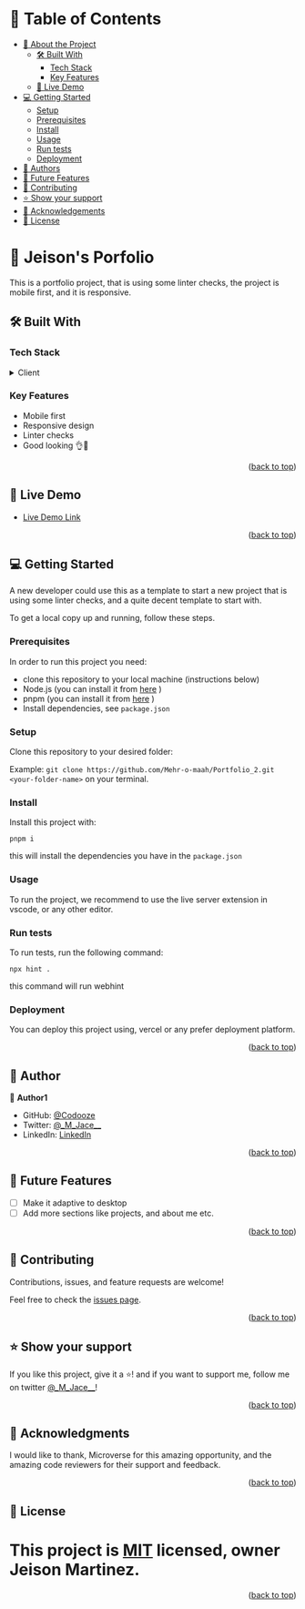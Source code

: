 <a name="readme-top"></a>

<div align="center">
 
  <br/>

</div>
 
# 📗 Table of Contents

- [📖 About the Project](#about-project)
  - [🛠 Built With](#built-with)
    - [Tech Stack](#tech-stack)
    - [Key Features](#key-features)
  - [🚀 Live Demo](#live-demo)
- [💻 Getting Started](#getting-started)
  - [Setup](#setup)
  - [Prerequisites](#prerequisites)
  - [Install](#install)
  - [Usage](#usage)
  - [Run tests](#run-tests)
  - [Deployment](#deployment)
- [👥 Authors](#authors)
- [🔭 Future Features](#future-features)
- [🤝 Contributing](#contributing)
- [⭐️ Show your support](#support)
- [🙏 Acknowledgements](#acknowledgements)
- [📝 License](#license)

# 📖 Jeison's Porfolio <a name="about-project"></a>

This is a portfolio project, that is using some linter checks, the project is mobile first, and it is responsive.

## 🛠 Built With <a name="built-with"></a>

### Tech Stack <a name="tech-stack"></a>

<details>
  <summary>Client</summary>
  <ul>
    <li><a href="https://reactjs.org/">Plain html & css</a></li>
  </ul>
</details>

### Key Features <a name="key-features"></a>

- Mobile first
- Responsive design
- Linter checks
- Good looking 👌🌟

<p align="right">(<a href="#readme-top">back to top</a>)</p>

## 🚀 Live Demo <a name="live-demo"></a>

- [Live Demo Link](https://codooze.github.io/Portfolio_2.github.io/)

<p align="right">(<a href="#readme-top">back to top</a>)</p>

## 💻 Getting Started <a name="getting-started"></a>

A new developer could use this as a template to start a new project that is using some linter checks, and a quite decent template to start with.

To get a local copy up and running, follow these steps.

### Prerequisites

In order to run this project you need:

- clone this repository to your local machine (instructions below)
- Node.js (you can install it from [here](https://nodejs.org/en/download/) )
- pnpm (you can install it from [here](https://pnpm.io/installation) )
- Install dependencies, see `package.json`

### Setup

Clone this repository to your desired folder:

Example: `git clone https://github.com/Mehr-o-maah/Portfolio_2.git <your-folder-name>` on your terminal.

### Install

Install this project with:

`pnpm i`

this will install the dependencies you have in the `package.json`

### Usage

To run the project, we recommend to use the live server extension in vscode, or any other editor.

### Run tests

To run tests, run the following command:

`npx hint .`

this command will run webhint

### Deployment

You can deploy this project using, vercel or any prefer deployment platform.

<p align="right">(<a href="#readme-top">back to top</a>)</p>

## 👥 Author <a name="authors"></a>

👤 **Author1**

- GitHub: [@Codooze](https://github.com/Codooze)
- Twitter: [@\_M_Jace\_\_](https://twitter.com/_M_Jace__)
- LinkedIn: [LinkedIn](https://linkedin.com/in/linkedinhandle)

<p align="right">(<a href="#readme-top">back to top</a>)</p>

<!-- FUTURE FEATURES -->

## 🔭 Future Features <a name="future-features"></a>

- [ ] Make it adaptive to desktop
- [ ] Add more sections like projects, and about me etc.

<p align="right">(<a href="#readme-top">back to top</a>)</p>

<!-- CONTRIBUTING -->

## 🤝 Contributing <a name="contributing"></a>

Contributions, issues, and feature requests are welcome!

Feel free to check the [issues page](../../issues/).

<p align="right">(<a href="#readme-top">back to top</a>)</p>

## ⭐️ Show your support <a name="support"></a>

If you like this project, give it a ⭐️! and if you want to support me, follow me on twitter [@\_M_Jace\_\_](https://twitter.com/_M_Jace__)!

<p align="right">(<a href="#readme-top">back to top</a>)</p>

## 🙏 Acknowledgments <a name="acknowledgements"></a>

I would like to thank, Microverse for this amazing opportunity, and the amazing code reviewers for their support and feedback.
  
<p align="right">(<a href="#readme-top">back to top</a>)</p>

## 📝 License <a name="license"></a>

# This project is [MIT](https://github.com/Mehr-o-maah/linters-Microverse/blob/main/MIT.md) licensed, owner Jeison Martinez.

<p align="right">(<a href="#readme-top">back to top</a>)</p>

